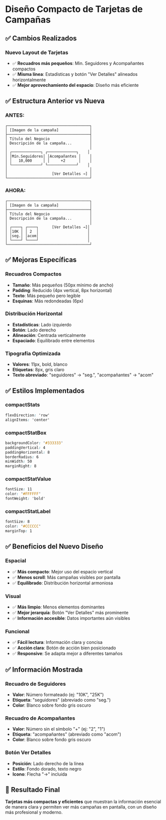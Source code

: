 # Diseño Compacto de Tarjetas de Campañas

## ✅ Cambios Realizados

### **Nuevo Layout de Tarjetas**
- ✅ **Recuadros más pequeños**: Min. Seguidores y Acompañantes compactos
- ✅ **Misma línea**: Estadísticas y botón "Ver Detalles" alineados horizontalmente
- ✅ **Mejor aprovechamiento del espacio**: Diseño más eficiente

## ✅ Estructura Anterior vs Nueva

### **ANTES:**
```
┌─────────────────────────────────────┐
│ [Imagen de la campaña]              │
├─────────────────────────────────────┤
│ Título del Negocio                  │
│ Descripción de la campaña...        │
│                                     │
│ ┌─────────────┐ ┌─────────────┐    │
│ │Mín.Seguidores│ │Acompañantes │    │
│ │   10,000     │ │     +2      │    │
│ └─────────────┘ └─────────────┘    │
│                                     │
│                    [Ver Detalles →] │
└─────────────────────────────────────┘
```

### **AHORA:**
```
┌─────────────────────────────────────┐
│ [Imagen de la campaña]              │
├─────────────────────────────────────┤
│ Título del Negocio                  │
│ Descripción de la campaña...        │
│                                     │
│ ┌────┐ ┌────┐      [Ver Detalles →]│
│ │10K │ │ 2  │                      │
│ │seg.│ │acom│                      │
│ └────┘ └────┘                      │
└─────────────────────────────────────┘
```

## ✅ Mejoras Específicas

### **Recuadros Compactos**
- **Tamaño**: Más pequeños (50px mínimo de ancho)
- **Padding**: Reducido (4px vertical, 8px horizontal)
- **Texto**: Más pequeño pero legible
- **Esquinas**: Más redondeadas (6px)

### **Distribución Horizontal**
- **Estadísticas**: Lado izquierdo
- **Botón**: Lado derecho
- **Alineación**: Centrada verticalmente
- **Espaciado**: Equilibrado entre elementos

### **Tipografía Optimizada**
- **Valores**: 11px, bold, blanco
- **Etiquetas**: 8px, gris claro
- **Texto abreviado**: "seguidores" → "seg.", "acompañantes" → "acom"

## ✅ Estilos Implementados

### **compactStats**
```css
flexDirection: 'row'
alignItems: 'center'
```

### **compactStatBox**
```css
backgroundColor: '#333333'
paddingVertical: 4
paddingHorizontal: 8
borderRadius: 6
minWidth: 50
marginRight: 8
```

### **compactStatValue**
```css
fontSize: 11
color: '#FFFFFF'
fontWeight: 'bold'
```

### **compactStatLabel**
```css
fontSize: 8
color: '#CCCCCC'
marginTop: 1
```

## ✅ Beneficios del Nuevo Diseño

### **Espacial**
- ✅ **Más compacto**: Mejor uso del espacio vertical
- ✅ **Menos scroll**: Más campañas visibles por pantalla
- ✅ **Equilibrado**: Distribución horizontal armoniosa

### **Visual**
- ✅ **Más limpio**: Menos elementos dominantes
- ✅ **Mejor jerarquía**: Botón "Ver Detalles" más prominente
- ✅ **Información accesible**: Datos importantes aún visibles

### **Funcional**
- ✅ **Fácil lectura**: Información clara y concisa
- ✅ **Acción clara**: Botón de acción bien posicionado
- ✅ **Responsive**: Se adapta mejor a diferentes tamaños

## ✅ Información Mostrada

### **Recuadro de Seguidores**
- **Valor**: Número formateado (ej: "10K", "25K")
- **Etiqueta**: "seguidores" (abreviado como "seg.")
- **Color**: Blanco sobre fondo gris oscuro

### **Recuadro de Acompañantes**
- **Valor**: Número sin el símbolo "+" (ej: "2", "1")
- **Etiqueta**: "acompañantes" (abreviado como "acom")
- **Color**: Blanco sobre fondo gris oscuro

### **Botón Ver Detalles**
- **Posición**: Lado derecho de la línea
- **Estilo**: Fondo dorado, texto negro
- **Icono**: Flecha "→" incluida

## 🎯 Resultado Final

**Tarjetas más compactas y eficientes** que muestran la información esencial de manera clara y permiten ver más campañas en pantalla, con un diseño más profesional y moderno.